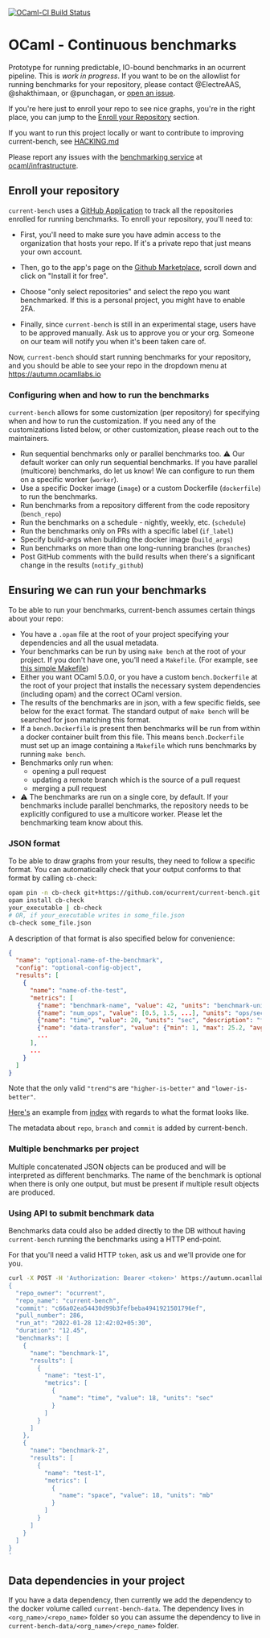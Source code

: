 [![OCaml-CI Build Status](https://img.shields.io/endpoint?url=https%3A%2F%2Fci.ocamllabs.io%2Fbadge%2Focurrent%2Focaml-ci%2Fmaster&logo=ocaml)](https://ci.ocamllabs.io/github/ocurrent/current-bench)

# OCaml - Continuous benchmarks

Prototype for running predictable, IO-bound benchmarks in an ocurrent pipeline. This is *work in progress*. If you want to be on the allowlist for running benchmarks for your repository, please contact @ElectreAAS, @shakthimaan, or @punchagan, or [open an issue](https://github.com/ocurrent/current-bench/issues/new).

If you're here just to enroll your repo to see nice graphs, you're in the right
place, you can jump to the [Enroll your Repository](#enroll-your-repository)
section.

If you want to run this project locally or want to contribute to improving
current-bench, see [HACKING.md](HACKING.md)

Please report any issues with the [benchmarking service](https://bench.ci.dev) at [ocaml/infrastructure](https://github.com/ocaml/infrastructure).

## Enroll your repository

`current-bench` uses a [GitHub
Application](https://github.com/marketplace/ocaml-benchmarks) to track all the
repositories enrolled for running benchmarks. To enroll your repository, you'll
need to:

- First, you'll need to make sure you have admin access to the organization
  that hosts your repo. If it's a private repo that just means your own
  account.

- Then, go to the app's page on the [Github
  Marketplace](https://github.com/marketplace/ocaml-benchmarks), scroll down
  and click on "Install it for free".

- Choose "only select repositories" and select the repo you want
  benchmarked. If this is a personal project, you might have to enable 2FA.

- Finally, since `current-bench` is still in an experimental stage, users have
  to be approved manually. Ask us to approve you or your org. Someone on our
  team will notify you when it's been taken care of.

Now, `current-bench` should start running benchmarks for your repository, and
you should be able to see your repo in the dropdown menu at
https://autumn.ocamllabs.io

### Configuring when and how to run the benchmarks

`current-bench` allows for some customization (per repository) for specifying
when and how to run the customization. If you need any of the customizations
listed below, or other customization, please reach out to the maintainers.

- Run sequential benchmarks only or parallel benchmarks too. ⚠️ Our default worker can only run sequential benchmarks. If you have parallel (multicore) benchmarks, do let us know! We can configure to run them on a specific worker (`worker`).
- Use a specific Docker image (`image`) or a custom Dockerfile (`dockerfile`) to run the benchmarks.
- Run benchmarks from a repository different from the code repository  (`bench_repo`)
- Run the benchmarks on a schedule - nightly, weekly, etc. (`schedule`)
- Run the benchmarks only on PRs with a specific label (`if_label`)
- Specify build-args when building the docker image (`build_args`)
- Run benchmarks on more than one long-running branches (`branches`)
- Post GitHub comments with the build results when there's a significant change in the results (`notify_github`)

## Ensuring we can run your benchmarks
To be able to run your benchmarks, current-bench assumes certain things about your repo:
- You have a `.opam` file at the root of your project specifying your dependencies and all the usual metadata.
- Your benchmarks can be run by using `make bench` at the root of your project. If you don't have one, you'll need a `Makefile`. (For example, see [this simple Makefile](https://github.com/example-ocaml-org/my-ocaml-project/blob/main/Makefile))
- Either you want OCaml 5.0.0, or you have a custom `bench.Dockerfile` at the root of your project that installs the necessary system dependencies (including opam) and the correct OCaml version.
- The results of the benchmarks are in json, with a few specific fields, see below for the exact format. The standard output of `make bench` will be searched for json matching this format.
- If a `bench.Dockerfile` is present then benchmarks will be run from within a docker container built from this file. This means `bench.Dockerfile` must set up an image containing a `Makefile` which runs benchmarks by running `make bench`.
- Benchmarks only run when:
  - opening a pull request
  - updating a remote branch which is the source of a pull request
  - merging a pull request
- ⚠️ The benchmarks are run on a single core, by default. If your benchmarks include parallel benchmarks, the repository needs to be explicitly configured to use a multicore worker. Please let the benchmarking team know about this.

### JSON format
To be able to draw graphs from your results, they need to follow a specific format.
You can automatically check that your output conforms to that format by calling `cb-check`:

<!-- remove the pin when cb-check hits opam -->
```bash
opam pin -n cb-check git+https://github.com/ocurrent/current-bench.git
opam install cb-check
your_executable | cb-check
# OR, if your_executable writes in some_file.json
cb-check some_file.json
```

A description of that format is also specified below for convenience:

```json
{
  "name": "optional-name-of-the-benchmark",
  "config": "optional-config-object",
  "results": [
    {
      "name": "name-of-the-test",
      "metrics": [
        {"name": "benchmark-name", "value": 42, "units": "benchmark-unit", "description": "benchmark-description"},
        {"name": "num_ops", "value": [0.5, 1.5, ...], "units": "ops/sec", "description": "total number of ops", "trend": "lower-is-better"},
        {"name": "time", "value": 20, "units": "sec", "description": "time for action"},
        {"name": "data-transfer", "value": {"min": 1, "max": 25.2, "avg": 19.8}, "units": "mbps", "description": "data transfer per second", "trend": "higher-is-better"},
        ...
      ],
      ...
    }
  ]
}
```
Note that the only valid `"trend"`s are `"higher-is-better"` and `"lower-is-better"`.

[Here's](https://gist.github.com/gs0510/9ef5d47582b7fbf8dda6df0af08537e4) an example from [index](https://github.com/mirage/index) with regards to what the format looks like.

The metadata about `repo`, `branch` and `commit` is added by current-bench.


### Multiple benchmarks per project

Multiple concatenated JSON objects can be produced and will be interpreted as different benchmarks. The name of the benchmark is optional when there is only one output, but must be present if multiple result objects are produced.


### Using API to submit benchmark data

Benchmarks data could also be added directly to the DB without having
`current-bench` running the benchmarks using a HTTP end-point.

For that you'll need a valid HTTP `token`, ask us and we'll provide one for you.

```sh
curl -X POST -H 'Authorization: Bearer <token>' https://autumn.ocamllabs.io/benchmarks/metrics --data-raw '
{
  "repo_owner": "ocurrent",
  "repo_name": "current-bench",
  "commit": "c66a02ea54430d99b3fefbeba4941921501796ef",
  "pull_number": 286,
  "run_at": "2022-01-28 12:42:02+05:30",
  "duration": "12.45",
  "benchmarks": [
    {
      "name": "benchmark-1",
      "results": [
        {
          "name": "test-1",
          "metrics": [
            {
              "name": "time", "value": 18, "units": "sec"
            }
          ]
        }
      ]
    },
    {
      "name": "benchmark-2",
      "results": [
        {
          "name": "test-1",
          "metrics": [
            {
              "name": "space", "value": 18, "units": "mb"
            }
          ]
        }
      ]
    }
  ]
}
'
```


## Data dependencies in your project

If you have a data dependency, then currently we add the dependency to the docker volume called `current-bench-data`.
The dependency lives in `<org_name>/<repo_name>` folder so you can assume the dependency to live in `current-bench-data/<org_name>/<repo_name>` folder.
